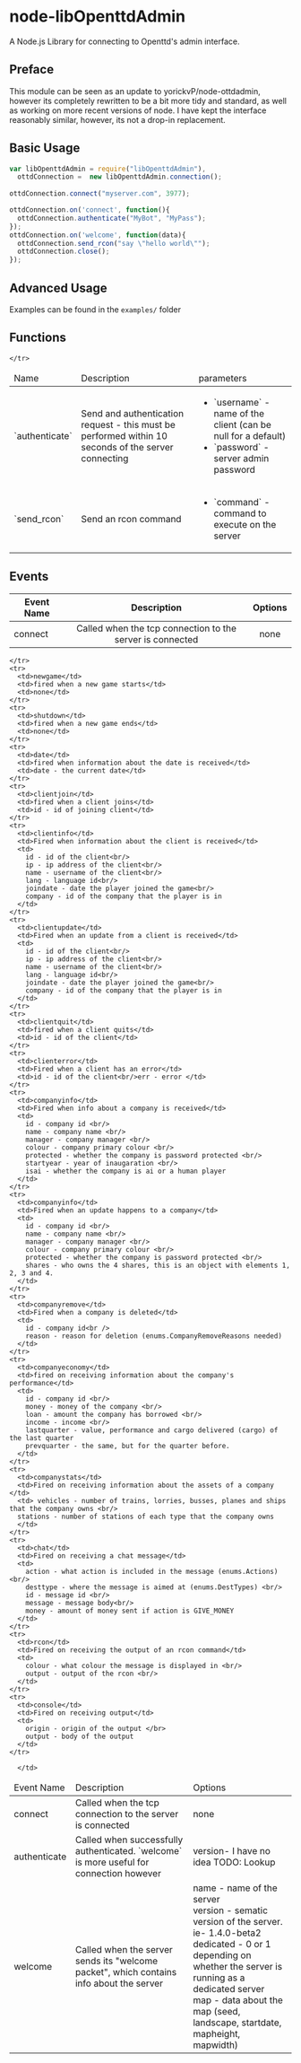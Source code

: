 node-libOpenttdAdmin
====================

A Node.js Library for connecting to Openttd's admin interface.

## Preface

This module can be seen as an update to yorickvP/node-ottdadmin, however its completely rewritten to be a bit more tidy and standard, as well as working on more recent versions of node.
I have kept the interface reasonably similar, however, its not a drop-in replacement. 

## Basic Usage

```javascript
var libOpenttdAdmin = require("libOpenttdAdmin"),
  ottdConnection =  new libOpenttdAdmin.connection();
  
ottdConnection.connect("myserver.com", 3977);

ottdConnection.on('connect', function(){
  ottdConnection.authenticate("MyBot", "MyPass");
});
ottdConnection.on('welcome', function(data){
  ottdConnection.send_rcon("say \"hello world\"");
  ottdConnection.close();
});
```

## Advanced Usage
Examples can be found in the `examples/` folder

## Functions

<table>
  <thead>
    <tr>
      <td>Name</td>
      <td>Description</td>
      <td>parameters</td>
    </tr>
  </thead>
  <tbody>
    <tr>
      <td>`authenticate`</td>
      <td>Send and authentication request - this must be performed within 10 seconds of the server connecting </td>
      <td>
        <ul>
          <li>`username` - name of the client (can be null for a default)</li>
          <li>`password` - server admin password</li>
        </ul>
      </td>
    </tr>
    <tr>
      <td>`send_rcon`</td>
      <td>Send an rcon command</td>
        <td>
        <ul>
          <li>`command` - command to execute on the server</li> 
        </ul>
      </td>

    </tr>
  </tbody>
</table>
        

  
## Events

| Event Name          | Description         | Options                               |
| ------------------- | :-----------------: | :-----------------------------------: |
| connect             | Called when the tcp connection to the server is connected | none |




<table>
  <thead>
    <tr>
      <td>Event Name</td>
      <td>Description</td>
      <td>Options</td>
    </tr>
  </thead>
  <tbody>
    <tr>
      <td>connect</td>
      <td>Called when the tcp connection to the server is connected</td>
      <td>none</td>
    </tr>
    <tr>
      <td>authenticate</td>
      <td>Called when successfully authenticated. `welcome` is more useful for connection however</td>
      <td>version- I have no idea TODO: Lookup</td>
    </tr>
    <tr>
      <td>welcome</td>
      <td>Called when the server sends its "welcome packet", which contains info about the server</td>
      <td>
        name - name of the server <br/>
        version - sematic version of the server. ie- 1.4.0-beta2 <br/>
        dedicated - 0 or 1 depending on whether the server is running as a dedicated server<br/>
        map - data about the map (seed, landscape, startdate, mapheight, mapwidth)
      </td>
      
    </tr>
    <tr>
      <td>newgame</td>
      <td>fired when a new game starts</td>
      <td>none</td>
    </tr>
    <tr>
      <td>shutdown</td>
      <td>fired when a new game ends</td>
      <td>none</td>
    </tr>
    <tr>
      <td>date</td>
      <td>fired when information about the date is received</td>
      <td>date - the current date</td>
    </tr>
    <tr>
      <td>clientjoin</td>
      <td>fired when a client joins</td>
      <td>id - id of joining client</td>
    </tr>
    <tr>
      <td>clientinfo</td>
      <td>Fired when information about the client is received</td>
      <td>
        id - id of the client<br/>
        ip - ip address of the client<br/>
        name - username of the client<br/>
        lang - language id<br/>
        joindate - date the player joined the game<br/>
        company - id of the company that the player is in
      </td>
    </tr>
    <tr>
      <td>clientupdate</td>
      <td>Fired when an update from a client is received</td>
      <td>
        id - id of the client<br/>
        ip - ip address of the client<br/>
        name - username of the client<br/>
        lang - language id<br/>
        joindate - date the player joined the game<br/>
        company - id of the company that the player is in
      </td>
    </tr>
    <tr>
      <td>clientquit</td>
      <td>fired when a client quits</td>
      <td>id - id of the client</td>
    </tr>
    <tr>
      <td>clienterror</td>
      <td>Fired when a client has an error</td>
      <td>id - id of the client<br/>err - error </td>
    </tr>
    <tr>
      <td>companyinfo</td>
      <td>Fired when info about a company is received</td>
      <td>
        id - company id <br/>
        name - company name <br/>
        manager - company manager <br/>
        colour - company primary colour <br/>
        protected - whether the company is password protected <br/>
        startyear - year of inaugaration <br/>
        isai - whether the company is ai or a human player
      </td>
    </tr>
    <tr>
      <td>companyinfo</td>
      <td>Fired when an update happens to a company</td>
      <td>
        id - company id <br/>
        name - company name <br/>
        manager - company manager <br/>
        colour - company primary colour <br/>
        protected - whether the company is password protected <br/>
        shares - who owns the 4 shares, this is an object with elements 1, 2, 3 and 4.
      </td>
    </tr>
    <tr>
      <td>companyremove</td>
      <td>Fired when a company is deleted</td>
      <td>
        id - company id<br />
        reason - reason for deletion (enums.CompanyRemoveReasons needed)
      </td>
    </tr>
    <tr>
      <td>companyeconomy</td>
      <td>fired on receiving information about the company's performance</td>
      <td> 
        id - company id <br/>
        money - money of the company <br/>
        loan - amount the company has borrowed <br/>
        income - income <br/>
        lastquarter - value, performance and cargo delivered (cargo) of the last quarter
        prevquarter - the same, but for the quarter before.
      </td>
    </tr>
    <tr>
      <td>companystats</td>
      <td>Fired on receiving information about the assets of a company </td>
      <td> vehicles - number of trains, lorries, busses, planes and ships that the company owns <br/>
      stations - number of stations of each type that the company owns
      </td>
    </tr>
    <tr>
      <td>chat</td>
      <td>Fired on receiving a chat message</td>
      <td>
        action - what action is included in the message (enums.Actions)<br/>
        desttype - where the message is aimed at (enums.DestTypes) <br/>
        id - message id <br/>
        message - message body<br/>
        money - amount of money sent if action is GIVE_MONEY
      </td>
    </tr>
    <tr>
      <td>rcon</td>
      <td>Fired on receiving the output of an rcon command</td>
      <td>
        colour - what colour the message is displayed in <br/>
        output - output of the rcon <br/>
      </td>
    </tr>
    <tr>
      <td>console</td>
      <td>Fired on receiving output</td>
      <td>
        origin - origin of the output </br>
        output - body of the output
      </td>
    </tr>
      
      </td>
      
    
        
        
  </tbody>
</table>